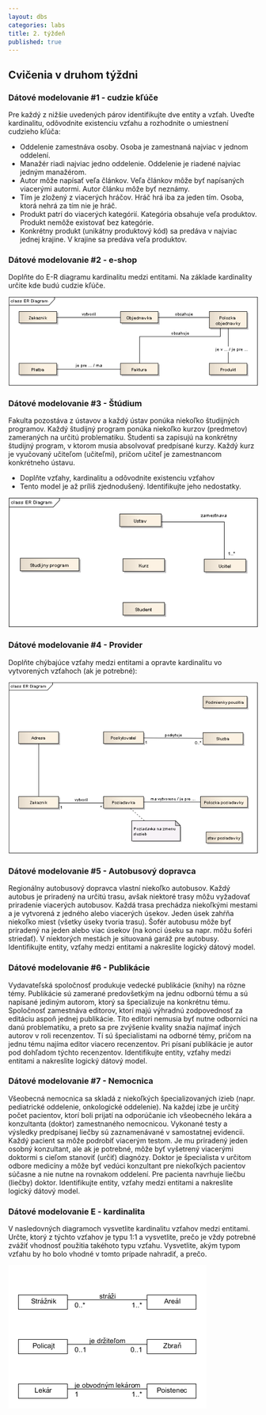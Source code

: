 ```yaml
---
layout: dbs
categories: labs
title: 2. týždeň
published: true
---
```

## Cvičenia v druhom týždni

### Dátové modelovanie #1 - cudzie kľúče

Pre každý z nižšie uvedených párov identifikujte dve entity a vzťah. Uveďte kardinalitu, odôvodnite existenciu vzťahu a rozhodnite o umiestnení cudzieho kľúča:

* Oddelenie zamestnáva osoby. Osoba je zamestnaná najviac v jednom oddelení.
* Manažér riadi najviac jedno oddelenie. Oddelenie je riadené najviac jedným manažérom.
* Autor môže napísať veľa článkov. Veľa článkov môže byť napísaných viacerými autormi. Autor článku môže byť neznámy.
* Tím je zložený z viacerých hráčov. Hráč hrá iba za jeden tím. Osoba, ktorá nehrá za tím nie je hráč.
* Produkt patrí do viacerých kategórií. Kategória obsahuje veľa produktov. Produkt nemôže existovať bez kategórie.
* Konkrétny produkt (unikátny produktový kód) sa predáva v najviac jednej krajine. V krajine sa predáva veľa produktov.

### Dátové modelovanie #2 - e-shop

Doplňte do E-R diagramu kardinalitu medzi entitami. Na základe kardinality určite kde budú cudzie kľúče.

![ER-diagram e-shop](/labs/files/lab02/e-shop_zadanie.png "E-R diagram e-shop")

### Dátové modelovanie #3 - Štúdium

Fakulta pozostáva z ústavov a každý ústav ponúka niekoľko študijných programov.
Každý študijný program ponúka niekoľko kurzov (predmetov) zameraných na určitú problematiku.
Študenti sa zapisujú na konkrétny študijný program, v ktorom musia absolvovať predpísané kurzy.
Každý kurz je vyučovaný učiteľom (učiteľmi), pričom učiteľ je zamestnancom konkrétneho ústavu.

* Doplňte vzťahy, kardinalitu a odôvodnite existenciu vzťahov
* Tento model je až príliš zjednodušený. Identifikujte jeho nedostatky.

![ER-diagram faculty](/labs/files/lab02/studium_zadanie.png "E-R diagram štúdium")

### Dátové modelovanie #4 - Provider
Doplňte chýbajúce vzťahy medzi entitami a opravte kardinalitu vo vytvorených vzťahoch (ak je potrebné):

![ER-diagram provider](/labs/files/lab02/poskytovatel_zadanie.png "E-R diagram provider")

### Dátové modelovanie #5 - Autobusový dopravca

Regionálny autobusový dopravca vlastní niekoľko autobusov. Každý autobus je priradený na určitú
trasu, avšak niektoré trasy môžu vyžadovať priradenie viacerých autobusov. Každá trasa prechádza
niekoľkými mestami a je vytvorená z jedného alebo viacerých úsekov. Jeden úsek zahŕňa niekoľko
miest (všetky úseky tvoria trasu). Šofér autobusu môže byť priradený na jeden alebo viac úsekov (na
konci úseku sa napr. môžu šoféri striedať). V niektorých mestách je situovaná garáž pre autobusy.
Identifikujte entity, vzťahy medzi entitami a nakreslite logický dátový model.

### Dátové modelovanie #6 - Publikácie

Vydavateľská spoločnosť produkuje vedecké publikácie (knihy) na rôzne témy. Publikácie sú
zamerané predovšetkým na jednu odbornú tému a sú napísané jediným autorom, ktorý sa
špecializuje na konkrétnu tému. Spoločnosť zamestnáva editorov, ktorí majú výhradnú zodpovednosť
za editáciu aspoň jednej publikácie. Títo editori nemusia byť nutne odborníci na danú problematiku,
a preto sa pre zvýšenie kvality snažia najímať iných autorov v roli recenzentov. Tí sú špecialistami na
odborné témy, pričom na jednu tému najíma editor viacero recenzentov. Pri písaní publikácie je
autor pod dohľadom týchto recenzentov. Identifikujte entity, vzťahy medzi entitami a nakreslite logický dátový model.

### Dátové modelovanie #7 - Nemocnica

Všeobecná nemocnica sa skladá z niekoľkých špecializovaných izieb (napr. pediatrické oddelenie,
onkologické oddelenie). Na každej izbe je určitý počet pacientov, ktorí boli prijatí na odporúčanie ich
všeobecného lekára a konzultanta (doktor) zamestnaného nemocnicou. Vykonané testy a výsledky
predpísanej liečby sú zaznamenávané v samostatnej evidencii. Každý pacient sa môže podrobiť
viacerým testom. Je mu priradený jeden osobný konzultant, ale ak je potrebné, môže byť vyšetrený
viacerými doktormi s cieľom stanoviť (určiť) diagnózy. Doktor je špecialista v určitom odbore
medicíny a môže byť vedúci konzultant pre niekoľkých pacientov súčasne a nie nutne na rovnakom
oddelení. Pre pacienta navrhuje liečbu (liečby) doktor. Identifikujte entity, vzťahy medzi entitami
a nakreslite logický dátový model.

### Dátové modelovanie E - kardinalita

V nasledovných diagramoch vysvetlite kardinalitu vzťahov medzi entitami. Určte, ktorý z týchto vzťahov
je typu 1:1 a vysvetlite, prečo je vždy potrebné zvážiť vhodnosť použitia takéhoto typu vzťahu. Vysvetlite, 
akým typom vzťahu by ho bolo vhodné v tomto prípade nahradiť, a prečo.

![ER-diagram kardinality](/labs/files/lab02/kardinality_zadanie.png "E-R diagram kardinality")